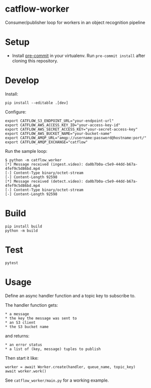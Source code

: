 # catflow-worker

Consumer/publisher loop for workers in an object recognition pipeline

# Setup

* Install [pre-commit](https://pre-commit.com/#install) in your virtualenv. Run
`pre-commit install` after cloning this repository.

# Develop

Install:

```
pip install --editable .[dev]
```

Configure:

```
export CATFLOW_S3_ENDPOINT_URL="your-endpoint-url"
export CATFLOW_AWS_ACCESS_KEY_ID="your-access-key-id"
export CATFLOW_AWS_SECRET_ACCESS_KEY="your-secret-access-key"
export CATFLOW_AWS_BUCKET_NAME="your-bucket-name"
export CATFLOW_AMQP_URL="amqp://username:password@hostname:port/"
export CATFLOW_AMQP_EXCHANGE="catflow"
```

Run the sample loop:

```
$ python -m catflow_worker
[*] Message received (ingest.video): da0b7b0a-c5e9-44dd-b67a-4fef9c5d86bd.mp4
[-] Content-Type binary/octet-stream
[-] Content-Length 92598
[*] Message received (detect.video): da0b7b0a-c5e9-44dd-b67a-4fef9c5d86bd.mp4
[-] Content-Type binary/octet-stream
[-] Content-Length 92598
```

# Build

```
pip install build
python -m build
```

# Test

```
pytest
```

# Usage

Define an async handler function and a topic key to subscribe to.

The handler function gets:

    * a message
    * the key the message was sent to
    * an S3 client
    * the S3 bucket name

and returns:

    * an error status
    * a list of (key, message) tuples to publish

Then start it like:

```
worker = await Worker.create(handler, queue_name, topic_key)
await worker.work()
```

See `catflow_worker/main.py` for a working example.
